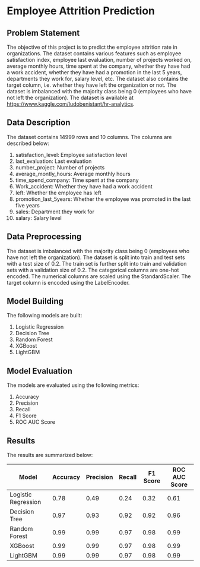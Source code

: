 # Employee Attrition Prediction

## Problem Statement

The objective of this project is to predict the employee attrition rate in organizations. The dataset contains various features such as employee satisfaction index, employee last evaluation, number of projects worked on, average monthly hours, time spent at the company, whether they have had a work accident, whether they have had a promotion in the last 5 years, departments they work for, salary level, etc. The dataset also contains the target column, i.e. whether they have left the organization or not. The dataset is imbalanced with the majority class being 0 (employees who have not left the organization). The dataset is available at https://www.kaggle.com/ludobenistant/hr-analytics.

## Data Description

The dataset contains 14999 rows and 10 columns. The columns are described below:

1. satisfaction_level: Employee satisfaction level
2. last_evaluation: Last evaluation
3. number_project: Number of projects
4. average_montly_hours: Average monthly hours
5. time_spend_company: Time spent at the company
6. Work_accident: Whether they have had a work accident
7. left: Whether the employee has left
8. promotion_last_5years: Whether the employee was promoted in the last five years
9. sales: Department they work for
10. salary: Salary level

## Data Preprocessing

The dataset is imbalanced with the majority class being 0 (employees who have not left the organization). The dataset is split into train and test sets with a test size of 0.2. The train set is further split into train and validation sets with a validation size of 0.2. The categorical columns are one-hot encoded. The numerical columns are scaled using the StandardScaler. The target column is encoded using the LabelEncoder.

## Model Building

The following models are built:

1. Logistic Regression
2. Decision Tree
3. Random Forest
4. XGBoost
5. LightGBM

## Model Evaluation

The models are evaluated using the following metrics:

1. Accuracy
2. Precision
3. Recall
4. F1 Score
5. ROC AUC Score

## Results

The results are summarized below:

| Model               | Accuracy | Precision | Recall | F1 Score | ROC AUC Score |
| ------------------- | -------- | --------- | ------ | -------- | ------------- |
| Logistic Regression | 0.78     | 0.49      | 0.24   | 0.32     | 0.61          |
| Decision Tree       | 0.97     | 0.93      | 0.92   | 0.92     | 0.96          |
| Random Forest       | 0.99     | 0.99      | 0.97   | 0.98     | 0.99          |
| XGBoost             | 0.99     | 0.99      | 0.97   | 0.98     | 0.99          |
| LightGBM            | 0.99     | 0.99      | 0.97   | 0.98     | 0.99          |
